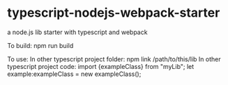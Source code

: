 # typescript-nodejs-webpack-starter
a node.js lib starter with typescript and webpack

To build:
npm run build

To use:
In other typescript project folder:
  npm link /path/to/this/lib
In other typescript project code:
  import {exampleClass} from "myLib";
  let example:exampleClass = new exampleClass();
